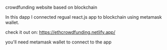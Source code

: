 crowdfunding website based on blockchain

In this dapp I connected regual react.js app to blockchain using metamask wallet.

check it out on: https://ethcrowdfunding.netlify.app/

you'll need metamask wallet to connect to the app